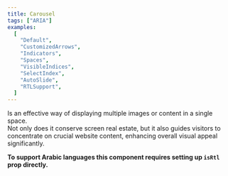 ```yaml
---
title: Carousel
tags: ["ARIA"]
examples:
  [
    "Default",
    "CustomizedArrows",
    "Indicators",
    "Spaces",
    "VisibleIndices",
    "SelectIndex",
    "AutoSlide",
    "RTLSupport",
  ]
---
```


Is an effective way of displaying multiple images or content in a single space.
<br/>
Not only does it conserve screen real estate, but it also guides visitors to concentrate on crucial website content, enhancing overall visual appeal significantly.
<br/>

**To support Arabic languages this component requires setting up `isRtl` prop directly.**
